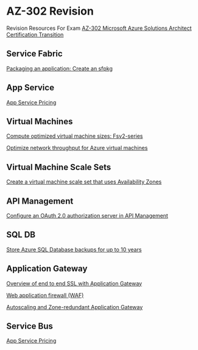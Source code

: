 # AZ-302 Revision
<p>Revision Resources For Exam <a href="https://www.microsoft.com/learning/exam-AZ-302.aspx">AZ-302 Microsoft Azure Solutions Architect Certification Transition</a></p>

<h2>Service Fabric</h2>
<p><a href="https://docs.microsoft.com/azure/service-fabric/service-fabric-package-apps#create-an-sfpkg">Packaging an application: Create an sfpkg</a></p>

<h2>App Service</h2>
<p><a href="https://azure.microsoft.com/pricing/details/app-service/windows">App Service Pricing</a></p>

<h2>Virtual Machines</h2>
<p><a href="https://docs.microsoft.com/azure/virtual-machines/windows/sizes-compute#fsv2-series-sup1sup">Compute optimized virtual machine sizes: Fsv2-series</a></p>
<p><a href="https://docs.microsoft.com/azure/virtual-network/virtual-machine-network-throughput>Virtual machine network bandwidth</a></p>
<p><a href="https://docs.microsoft.com/azure/virtual-network/virtual-network-optimize-network-bandwidth>Optimize network throughput for Azure virtual machines</a></p>


<h2>Virtual Machine Scale Sets</h2>
<p><a href="https://docs.microsoft.com/azure/virtual-machine-scale-sets/virtual-machine-scale-sets-use-availability-zones">Create a virtual machine scale set that uses Availability Zones</a></p>

<h2>API Management</h2>
<p><a href="https://docs.microsoft.com/azure/api-management/api-management-howto-oauth2">Configure an OAuth 2.0 authorization server in API Management</a></p>

<h2>SQL DB</h2>
<p><a href="https://docs.microsoft.com/azure/sql-database/sql-database-long-term-retention">Store Azure SQL Database backups for up to 10 years</a></p>

<h2>Application Gateway</h2>
<p><a href="https://docs.microsoft.com/azure/application-gateway/ssl-overview">Overview of end to end SSL with Application Gateway</a></p>
<p><a href="https://docs.microsoft.com/azure/application-gateway/waf-overview">Web application firewall (WAF)</a></p>
<p><a href="https://docs.microsoft.com/azure/application-gateway/application-gateway-autoscaling-zone-redundant">Autoscaling and Zone-redundant Application Gateway</a></p>

<h2>Service Bus</h2>
<p><a href="https://azure.microsoft.com/pricing/details/app-service/windows">App Service Pricing</a></p>

